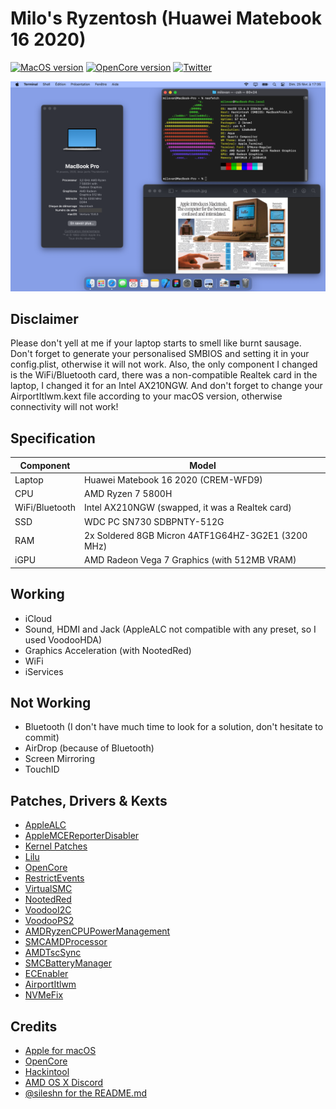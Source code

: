 # Milo's Ryzentosh (Huawei Matebook 16 2020)

[![MacOS version](https://img.shields.io/badge/Ventura-13.6.4-informational.svg)](https://www.apple.com/macos)
[![OpenCore version](https://img.shields.io/badge/OpenCore-0.9.8-informational.svg)](https://github.com/acidanthera/OpenCorePkg)
[![Twitter](https://img.shields.io/twitter/url/https/twitter.com/milovanpms.svg?style=social&label=%20%40milovanpms)](https://twitter.com/milovanpms)

<p align="center"><a href="https://raw.githubusercontent.com/milovanpms/ryzentosh-matebook16/main/screenshot.png" target="_blank">
<img src="https://raw.githubusercontent.com/milovanpms/ryzentosh-matebook16/main/screenshot.png" alt="baguette" width="800"/></a></p>


## Disclaimer
Please don't yell at me if your laptop starts to smell like burnt sausage. Don't forget to generate your personalised SMBIOS and setting it in your config.plist, otherwise it will not work.
Also, the only component I changed is the WiFi/Bluetooth card, there was a non-compatible Realtek card in the laptop, I changed it for an Intel AX210NGW.
And don't forget to change your AirportItlwm.kext file according to your macOS version, otherwise connectivity will not work!


## Specification

| Component        | Model                                              |
| ---------------- | ---------------------------------------------------|
| Laptop           | Huawei Matebook 16 2020 (CREM-WFD9)                |
| CPU              | AMD Ryzen 7 5800H                                  |
| WiFi/Bluetooth   | Intel AX210NGW (swapped, it was a Realtek card)    |
| SSD              | WDC PC SN730 SDBPNTY-512G                          |
| RAM              | 2x Soldered 8GB Micron 4ATF1G64HZ-3G2E1 (3200 MHz) |
| iGPU             | AMD Radeon Vega 7 Graphics (with 512MB VRAM)       |


## Working

* iCloud 
* Sound, HDMI and Jack (AppleALC not compatible with any preset, so I used VoodooHDA)
* Graphics Acceleration (with NootedRed)
* WiFi
* iServices

## Not Working

* Bluetooth (I don't have much time to look for a solution, don't hesitate to commit)
* AirDrop (because of Bluetooth)
* Screen Mirroring
* TouchID


## Patches, Drivers & Kexts

* [AppleALC](https://github.com/acidanthera/AppleALC)
* [AppleMCEReporterDisabler](https://github.com/acidanthera/bugtracker/files/3703498/AppleMCEReporterDisabler.kext.zip)
* [Kernel Patches](https://github.com/AMD-OSX/AMD_Vanilla)
* [Lilu](https://github.com/acidanthera/Lilu)
* [OpenCore](https://github.com/acidanthera/OpenCorePkg)
* [RestrictEvents](https://github.com/acidanthera/RestrictEvents)
* [VirtualSMC](https://github.com/acidanthera/VirtualSMC)
* [NootedRed](https://github.com/ChefKissInc/NootedRed)
* [VoodooI2C](https://github.com/VoodooI2C/VoodooI2C)
* [VoodooPS2](https://github.com/acidanthera/VoodooPS2)
* [AMDRyzenCPUPowerManagement](https://github.com/trulyspinach/SMCAMDProcessor)
* [SMCAMDProcessor](https://github.com/trulyspinach/SMCAMDProcessor)
* [AMDTscSync](https://github.com/naveenkrdy/AmdTscSync)
* [SMCBatteryManager](https://github.com/acidanthera/VirtualSMC)
* [ECEnabler](https://github.com/1Revenger1/ECEnabler)
* [AirportItlwm](https://github.com/OpenIntelWireless/itlwm)
* [NVMeFix](https://github.com/acidanthera/NVMeFix)


## Credits

* [Apple for macOS](https://apple.com)
* [OpenCore](https://dortania.github.io/OpenCore-Install-Guide)
* [Hackintool](https://github.com/benbaker76/Hackintool)
* [AMD OS X Discord](https://discord.com/invite/EfCYAJW)
* [@sileshn for the README.md](https://github.com/sileshn/Ryzentosh)
